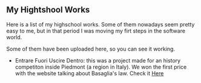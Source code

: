 ## My Hightshool Works

Here is a list of my highschool works. Some of them nowadays seem pretty easy to me, but in that period I was moving my firt steps in the software world. 

Some of them have been uploaded here, so you can see it working.

- Entrare Fuori Uscire Dentro: 
this was a project made for an history competiton inside Piedmont (a region in Italy). We won the first price with the website talking about Basaglia's law. Check it [Here](./entrare-fuori-uscire-dentro/code/)